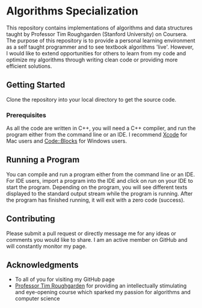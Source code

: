 # Algorithms Specialization

This repository contains implementations of algorithms and data structures taught by Professor Tim
Roughgarden (Stanford University) on Coursera. The purpose of this repository is to provide a personal 
learning environment as a self taught programmer and to see textbook algorithms 'live'. However, I would
like to extend opportunities for others to learn from my code and optimize my algorithms through writing
clean code or providing more efficient solutions.

## Getting Started

Clone the repository into your local directory to get the source code.

### Prerequisites

As all the code are written in C++, you will need a C++ compiler, and run the program either from the
command line or an IDE. I recommend [Xcode](https://developer.apple.com/xcode) for Mac users and
[Code::Blocks](http://www.codeblocks.org) for Windows users.

## Running a Program

You can compile and run a program either from the command line or an IDE. For IDE users, import a program
into the IDE and click on *run* on your IDE to start the program. Depending on the program, you will
see different texts displayed to the standard output stream while the program is running. After the
program has finished running, it will exit with a zero code (success).

## Contributing

Please submit a pull request or directly message me for any ideas or comments you would like to share.
I am an active member on GitHub and will constantly monitor my page.

## Acknowledgments

* To all of you for visiting my GitHub page
* [Professor Tim Roughgarden](https://theory.stanford.edu/~tim) for providing an intellectually stimulating
and eye-opening course which sparked my passion for algorithms and computer science
